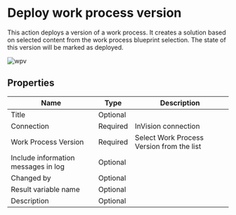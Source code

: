 # Deploy work process version

This action deploys a version of a work process. It creates a solution based on selected content from the work process blueprint selection. The state of this version will be marked as deployed.

![wpv](https://profitbasedocs.blob.core.windows.net/flowimages/Deploy-wpv.png)

## Properties

| Name                 | Type     | Description                         |
|----------------------|----------|-------------------------------------|
| Title                | Optional |                                     |
| Connection           | Required | InVision connection                 |
| Work Process Version | Required | Select Work Process Version from the list |
| Include information messages in log | Optional |                      |
| Changed by           | Optional |                                     |
| Result variable name | Optional |                                     |
| Description          | Optional |                                     |